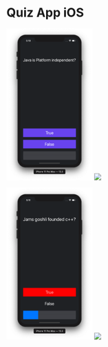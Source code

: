 # Quiz App iOS

 <img src="ss/1.png" width="200">  <img src="screenshot/2.png" width="200"> 
 
 <img src="ss/2.png" width="200">  <img src="screenshot/4.png" width="200"> 
